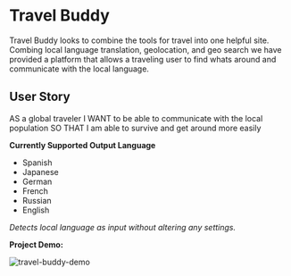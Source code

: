 # Travel Buddy

Travel Buddy looks to combine the tools for travel into one helpful site.
Combing local language translation, geolocation, and geo search we have provided a 
platform that allows a traveling user to find whats around and communicate with the local language.

## User Story

AS a global traveler
I WANT to be able to communicate with the local population
SO THAT I am able to survive and get around more easily

__Currently Supported Output Language__
- Spanish
- Japanese 
- German
- French
- Russian
- English

*Detects local language as input without altering any settings.*

__Project Demo:__

![travel-buddy-demo](travelbuddy1.gif)
